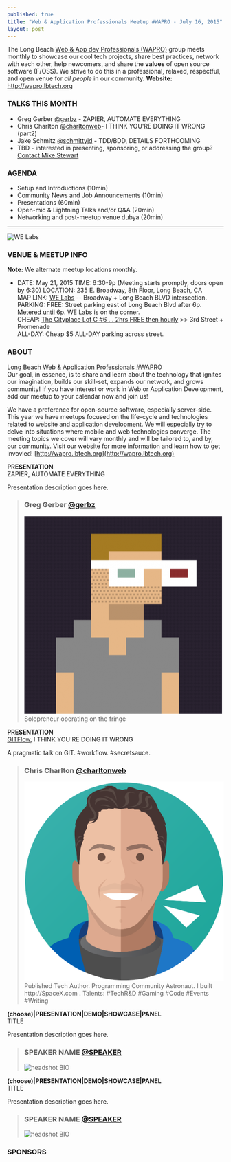 ```yaml
---
published: true
title: "Web & Application Professionals Meetup #WAPRO - July 16, 2015"
layout: post
---
```


The Long Beach [Web & App dev Professionals (WAPRO)](http://wapro.lbtech.org) group meets monthly to showcase our cool tech projects, share best practices, network with each other, help newcomers, and share the **values** of open source software (F/OSS).  We strive to do this in a professional, relaxed, respectful, and open venue for _all people_ in our community.  **Website:** http://wapro.lbtech.org


### TALKS THIS MONTH  
- Greg Gerber [@gerbz](https://twitter.com/gerbz) - ZAPIER, AUTOMATE EVERYTHING
- Chris Charlton [@charltonweb](https://twitter.com/charltonweb)- I THINK YOU'RE DOING IT WRONG (part2)  
- Jake Schmitz [@schmittyjd](https://twitter.com/schmittyjd)  - TDD/BDD, DETAILS FORTHCOMING  
- TBD - interested in presenting, sponsoring, or addressing the group?  [Contact Mike Stewart](/about)  


### AGENDA  
- Setup and Introductions (10min)  
- Community News and Job Announcements (10min)  
- Presentations (60min)  
- Open-mic & Lightning Talks and/or Q&A (20min)  
- Networking and post-meetup venue dubya (20min)  


--------

![WE Labs](http://i.imgur.com/vpr167t.jpg?delhash=xBpk70Sgvmr8ZCF)


### VENUE & MEETUP INFO  
**Note:** We alternate meetup locations monthly.  
- DATE:  May 21, 2015
TIME: 6:30-9p  (Meeting starts promptly, doors open by 6:30)
LOCATION:  235 E. Broadway, 8th Floor, Long Beach, CA  
MAP LINK: [WE Labs](http://www.welabs.us/contact) -- Broadway + Long Beach BLVD intersection.  
PARKING:
FREE: Street parking east of Long Beach Blvd after 6p.  [Metered until 6p](http://www.downtownlongbeach.org/parking).  WE Labs is on the corner.  
CHEAP: [The Cityplace Lot C #6 ... 2hrs FREE then hourly](https://www.google.com/maps/d/viewer?mid=z-je1exzTCd4.koH8EDyrfmPg&msa=0&ie=UTF8&t=m&ll=33.76923,-118.189459&spn=0.01427,0.038581&z=15&source=embed) >> 3rd Street + Promenade  
ALL-DAY: Cheap $5 ALL-DAY parking across street.  



### ABOUT  
[Long Beach Web & Application Professionals #WAPRO](http://wapro.lbtech.org)  
Our goal, in essence, is to share and learn about the technology that ignites our imagination, builds our skill-set, expands our network, and grows community!  If you have interest or work in Web or Application Development, add our meetup to your calendar now and join us!

We have a preference for open-source software, especially server-side.  This year we have meetups focused on the life-cycle and technologies related to website and application development.  We will especially try to delve into situations where mobile and web technologies converge.  The meeting topics we cover will vary monthly and will be tailored to, and by, our community.  Visit our website for more information and learn how to get invovled!  [http://wapro.lbtech.org](http://wapro.lbtech.org)

**PRESENTATION**  
ZAPIER, AUTOMATE EVERYTHING

Presentation description goes here.  

> ### Greg Gerber [@gerbz](https://twitter.com/gerbz)
> <img src="/images/people/gerbz.png" alt="headshot" class="headshot">  
> Solopreneur operating on the fringe

**PRESENTATION**  
[GITFlow](), I THINK YOU'RE DOING IT WRONG  

A pragmatic talk on GIT.  #workflow.  #secretsauce.  

> ### Chris Charlton [@charltonweb](https://twitter.com/charltonweb)
> <img src="/images/people/charlton_avatar.png" alt="headshot" class="headshot">  
> Published Tech Author. Programming Community Astronaut. I built http://SpaceX.com . Talents: #TechR&D #Gaming #Code #Events #Writing  


**(choose)|PRESENTATION|DEMO|SHOWCASE|PANEL**  
TITLE  

Presentation description goes here.  

> ### SPEAKER NAME [@SPEAKER](TWITTER)  
> <img src="/images/people/FOO.JPG" alt="headshot" class="headshot">
> BIO  

**(choose)|PRESENTATION|DEMO|SHOWCASE|PANEL**  
TITLE  

Presentation description goes here.  

> ### SPEAKER NAME [@SPEAKER](TWITTER)  
> <img src="/images/people/FOO.JPG" alt="headshot" class="headshot">
> BIO  




### SPONSORS  

